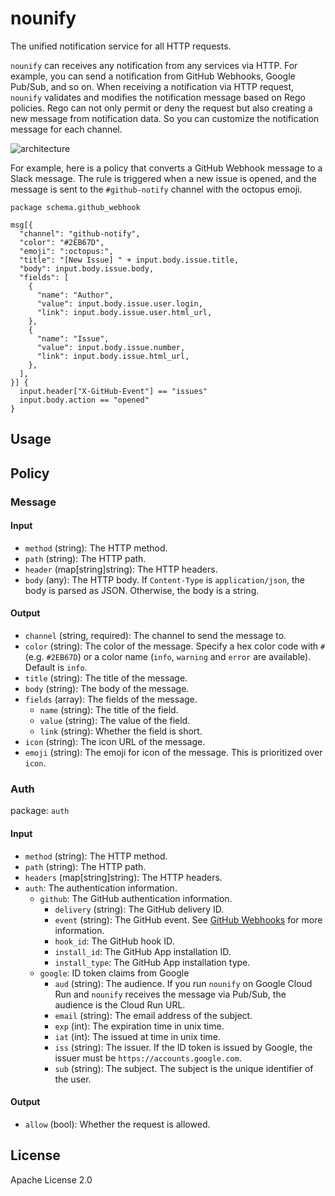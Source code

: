 # nounify

The unified notification service for all HTTP requests.

`nounify` can receives any notification from any services via HTTP. For example, you can send a notification from GitHub Webhooks, Google Pub/Sub, and so on. When receiving a notification via HTTP request, `nounify` validates and modifies the notification message based on Rego policies. Rego can not only permit or deny the request but also creating a new message from notification data. So you can customize the notification message for each channel.

![architecture](https://github.com/m-mizutani/nounify/assets/605953/1896df93-d853-45a2-8482-73044c425615)

For example, here is a policy that converts a GitHub Webhook message to a Slack message. The rule is triggered when a new issue is opened, and the message is sent to the `#github-notify` channel with the octopus emoji.

```rego
package schema.github_webhook

msg[{
  "channel": "github-notify",
  "color": "#2EB67D",
  "emoji": ":octopus:",
  "title": "[New Issue] " + input.body.issue.title,
  "body": input.body.issue.body,
  "fields": [
    {
      "name": "Author",
      "value": input.body.issue.user.login,
      "link": input.body.issue.user.html_url,
    },
    {
      "name": "Issue",
      "value": input.body.issue.number,
      "link": input.body.issue.html_url,
    },
  ],
}] {
  input.header["X-GitHub-Event"] == "issues"
  input.body.action == "opened"
}
```

## Usage

## Policy

### Message

#### Input

- `method` (string): The HTTP method.
- `path` (string): The HTTP path.
- `header` (map[string]string): The HTTP headers.
- `body` (any): The HTTP body. If `Content-Type` is `application/json`, the body is parsed as JSON. Otherwise, the body is a string.

#### Output

- `channel` (string, required): The channel to send the message to.
- `color` (string): The color of the message. Specify a hex color code with `#` (e.g. `#2EB67D`) or a color name (`info`, `warning` and `error` are available). Default is `info`.
- `title` (string): The title of the message.
- `body` (string): The body of the message.
- `fields` (array): The fields of the message.
  - `name` (string): The title of the field.
  - `value` (string): The value of the field.
  - `link` (string): Whether the field is short.
- `icon` (string): The icon URL of the message.
- `emoji` (string): The emoji for icon of the message. This is prioritized over `icon`.

### Auth

package: `auth`



#### Input

- `method` (string): The HTTP method.
- `path` (string): The HTTP path.
- `headers` (map[string]string): The HTTP headers.
- `auth`: The authentication information.
  - `github`: The GitHub authentication information.
    - `delivery` (string): The GitHub delivery ID.
    - `event` (string): The GitHub event. See [GitHub Webhooks](https://docs.github.com/en/webhooks/webhook-events-and-payloads) for more information.
    - `hook_id`: The GitHub hook ID.
    - `install_id`: The GitHub App installation ID.
    - `install_type`: The GitHub App installation type.
  - `google`: ID token claims from Google
    - `aud` (string): The audience. If you run `nounify` on Google Cloud Run and `nounify` receives the message via Pub/Sub, the audience is the Cloud Run URL.
    - `email` (string): The email address of the subject.
    - `exp` (int): The expiration time in unix time.
    - `iat` (int): The issued at time in unix time.
    - `iss` (string): The issuer. If the ID token is issued by Google, the issuer must be `https://accounts.google.com`.
    - `sub` (string): The subject. The subject is the unique identifier of the user.

#### Output

- `allow` (bool): Whether the request is allowed.

## License

Apache License 2.0
